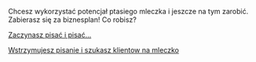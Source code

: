 Chcesz wykorzystać potencjał ptasiego mleczka i jeszcze na tym zarobić. Zabierasz się za biznesplan! Co robisz?

[Zaczynasz pisać i pisać...](cukrzyca/cukrzyca.md)

[Wstrzymujesz pisanie i szukasz klientow na mleczko](podlakorp/podlakorp.md)

